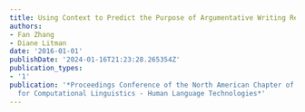 ```yaml
---
title: Using Context to Predict the Purpose of Argumentative Writing Revisions
authors:
- Fan Zhang
- Diane Litman
date: '2016-01-01'
publishDate: '2024-01-16T21:23:28.265354Z'
publication_types:
- '1'
publication: '*Proceedings Conference of the North American Chapter of the Association
  for Computational Linguistics - Human Language Technologies*'
---
```


